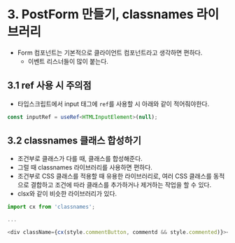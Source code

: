 # 3. PostForm 만들기, classnames 라이브러리
- Form 컴포넌트는 기본적으로 클라이언트 컴포넌트라고 생각하면 편하다.
	- 이벤트 리스너들이 많이 붙는다.

## 3.1 ref 사용 시 주의점
- 타입스크립트에서 input 태그에 `ref`를 사용할 시 아래와 같이 적어줘야한다.
```typescript
const inputRef = useRef<HTMLInputElement>(null);
```

## 3.2 classnames 클래스 합성하기
- 조건부로 클래스가 다를 때, 클래스를 합성해준다.
- 그럴 때 classnames 라이브러리를 사용하면 편하다.
- 조건부로 CSS 클래스를 적용할 때 유용한 라이브러리로, 여러 CSS 클래스를 동적으로 결합하고 조건에 따라 클래스를 추가하거나 제거하는 작업을 할 수 있다.
- clsx와 같이 비슷한 라이브러리가 있다.
```typescript
import cx from 'classnames';

...

<div className={cx(style.commentButton, commentd && style.commented)}></div>
```